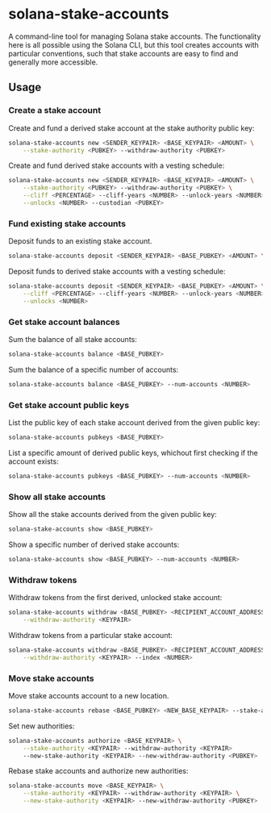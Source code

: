 # solana-stake-accounts

A command-line tool for managing Solana stake accounts. The functionality here is all
possible using the Solana CLI, but this tool creates accounts with particular
conventions, such that stake accounts are easy to find and generally more accessible.

## Usage

### Create a stake account

Create and fund a derived stake account at the stake authority public key:

```bash
solana-stake-accounts new <SENDER_KEYPAIR> <BASE_KEYPAIR> <AMOUNT> \
    --stake-authority <PUBKEY> --withdraw-authority <PUBKEY>
```

Create and fund derived stake accounts with a vesting schedule:

```bash
solana-stake-accounts new <SENDER_KEYPAIR> <BASE_KEYPAIR> <AMOUNT> \
    --stake-authority <PUBKEY> --withdraw-authority <PUBKEY> \
    --cliff <PERCENTAGE> --cliff-years <NUMBER> --unlock-years <NUMBER> \
    --unlocks <NUMBER> --custodian <PUBKEY>
```

### Fund existing stake accounts

Deposit funds to an existing stake account.

```bash
solana-stake-accounts deposit <SENDER_KEYPAIR> <BASE_PUBKEY> <AMOUNT> \
```

Deposit funds to derived stake accounts with a vesting schedule:

```bash
solana-stake-accounts deposit <SENDER_KEYPAIR> <BASE_PUBKEY> <AMOUNT> \
    --cliff <PERCENTAGE> --cliff-years <NUMBER> --unlock-years <NUMBER> \
    --unlocks <NUMBER>
```

### Get stake account balances

Sum the balance of all stake accounts:

```bash
solana-stake-accounts balance <BASE_PUBKEY>
```

Sum the balance of a specific number of accounts:

```bash
solana-stake-accounts balance <BASE_PUBKEY> --num-accounts <NUMBER>
```

### Get stake account public keys

List the public key of each stake account derived from the given public key:

```bash
solana-stake-accounts pubkeys <BASE_PUBKEY>
```

List a specific amount of derived public keys, whichout first checking if
the account exists:

```bash
solana-stake-accounts pubkeys <BASE_PUBKEY> --num-accounts <NUMBER>
```

### Show all stake accounts

Show all the stake accounts derived from the given public key:

```bash
solana-stake-accounts show <BASE_PUBKEY>
```

Show a specific number of derived stake accounts:

```bash
solana-stake-accounts show <BASE_PUBKEY> --num-accounts <NUMBER>
```

### Withdraw tokens

Withdraw tokens from the first derived, unlocked stake account:

```bash
solana-stake-accounts withdraw <BASE_PUBKEY> <RECIPIENT_ACCOUNT_ADDRESS> <AMOUNT> \
    --withdraw-authority <KEYPAIR>
```

Withdraw tokens from a particular stake account:

```bash
solana-stake-accounts withdraw <BASE_PUBKEY> <RECIPIENT_ACCOUNT_ADDRESS> <AMOUNT> \
    --withdraw-authority <KEYPAIR> --index <NUMBER>
```

### Move stake accounts

Move stake accounts account to a new location.

```bash
solana-stake-accounts rebase <BASE_PUBKEY> <NEW_BASE_KEYPAIR> --stake-authority <KEYPAIR>
```

Set new authorities:

```bash
solana-stake-accounts authorize <BASE_KEYPAIR> \
    --stake-authority <KEYPAIR> --withdraw-authority <KEYPAIR>
    --new-stake-authority <KEYPAIR> --new-withdraw-authority <PUBKEY>
```

Rebase stake accounts and authorize new authorities:

```bash
solana-stake-accounts move <BASE_KEYPAIR> \
    --stake-authority <KEYPAIR> --withdraw-authority <KEYPAIR> \
    --new-stake-authority <KEYPAIR> --new-withdraw-authority <PUBKEY>
```
